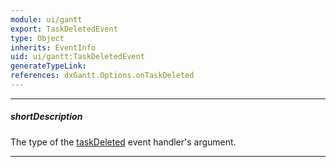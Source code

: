 ```yaml
---
module: ui/gantt
export: TaskDeletedEvent
type: Object
inherits: EventInfo
uid: ui/gantt:TaskDeletedEvent
generateTypeLink: 
references: dxGantt.Options.onTaskDeleted
---
```

---
##### shortDescription
The type of the [taskDeleted]({basewidgetpath}/Events/#taskDeleted) event handler's argument.

---
<!-- Description goes here -->
